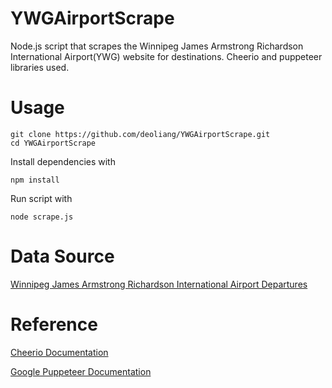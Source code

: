 # YWGAirportScrape
Node.js script that scrapes the Winnipeg James Armstrong Richardson International Airport(YWG) website for destinations. Cheerio and puppeteer libraries used.

# Usage

```
git clone https://github.com/deoliang/YWGAirportScrape.git
cd YWGAirportScrape
```
Install dependencies with 
```
npm install 
```
Run script with
```
node scrape.js
```

# Data Source
[Winnipeg James Armstrong Richardson International Airport Departures](https://www.waa.ca/flights/departures/)

# Reference
[Cheerio Documentation](https://cheerio.js.org/)
 
[Google Puppeteer Documentation](https://pptr.dev/)
